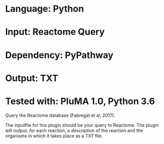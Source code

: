 # Language: Python
# Input: Reactome Query
# Dependency: PyPathway
# Output: TXT
# Tested with: PluMA 1.0, Python 3.6

Query the Reactome database (Fabregat et al, 2017).

The inputfile for this plugin should be your query to Reactome.  The plugin
will output, for each reaction, a description of the reaction and the organisms
in which it takes place as a TXT file.
